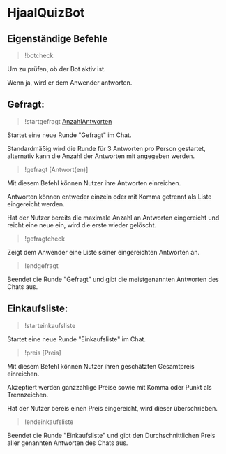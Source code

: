 # HjaalQuizBot

## Eigenständige Befehle

> !botcheck

Um zu prüfen, ob der Bot aktiv ist.

Wenn ja, wird er dem Anwender antworten.

## Gefragt:

> !startgefragt [AnzahlAntworten](Optional)

Startet eine neue Runde "Gefragt" im Chat. 

Standardmäßig wird die Runde für 3 Antworten pro Person gestartet, alternativ kann die Anzahl der Antworten mit angegeben werden.

> !gefragt [Antwort(en)]

Mit diesem Befehl können Nutzer ihre Antworten einreichen.

Antworten können entweder einzeln oder mit Komma getrennt als Liste eingereicht werden.

Hat der Nutzer bereits die maximale Anzahl an Antworten eingereicht und reicht eine neue ein, wird die erste wieder gelöscht.

> !gefragtcheck

Zeigt dem Anwender eine Liste seiner eingereichten Antworten an.

> !endgefragt

Beendet die Runde "Gefragt" und gibt die meistgenannten Antworten des Chats aus.

## Einkaufsliste:

> !starteinkaufsliste

Startet eine neue Runde "Einkaufsliste" im Chat.

> !preis [Preis]

Mit diesem Befehl können Nutzer ihren geschätzten Gesamtpreis einreichen.

Akzeptiert werden ganzzahlige Preise sowie mit Komma oder Punkt als Trennzeichen.

Hat der Nutzer bereis einen Preis eingereicht, wird dieser überschrieben.

> !endeinkaufsliste

Beendet die Runde "Einkaufsliste" und gibt den Durchschnittlichen Preis aller genannten Antworten des Chats aus.
